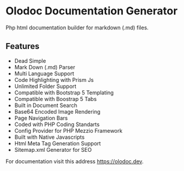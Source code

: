 
# Olodoc Documentation Generator

Php html documentation builder for markdown (.md) files.

## Features

* Dead Simple
* Mark Down (.md) Parser
* Multi Language Support
* Code Highlighting with Prism Js
* Unlimited Folder Support
* Compatible with Bootstrap 5 Templating
* Compatible with Boostrap 5 Tabs
* Built in Document Search
* Base64 Encoded Image Rendering
* Page Navigation Bars
* Coded with PHP Coding Standarts
* Config Provider for PHP Mezzio Framework
* Built with Native Javascripts
* Html Meta Tag Generation Support
* Sitemap.xml Generator for SEO

For documentation visit this address <a href="https://olodoc.dev">https://olodoc.dev</a>.
